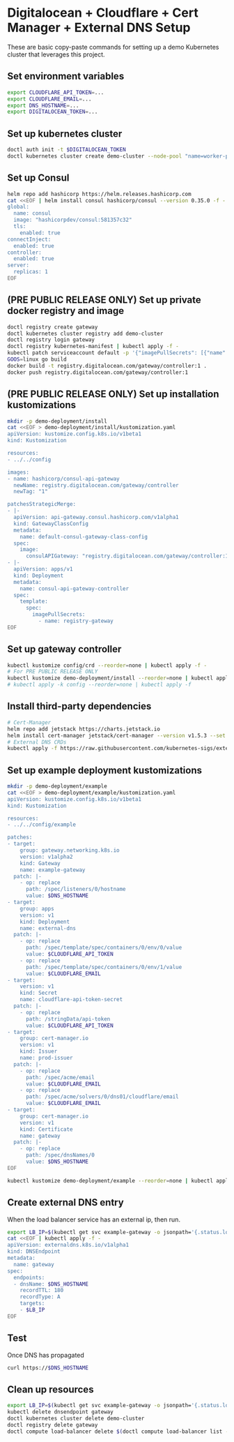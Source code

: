 # Digitalocean + Cloudflare + Cert Manager + External DNS Setup

These are basic copy-paste commands for setting up a demo Kubernetes cluster that leverages
this project.

## Set environment variables

```bash
export CLOUDFLARE_API_TOKEN=...
export CLOUDFLARE_EMAIL=...
export DNS_HOSTNAME=...
export DIGITALOCEAN_TOKEN=...
```

## Set up kubernetes cluster

```bash
doctl auth init -t $DIGITALOCEAN_TOKEN
doctl kubernetes cluster create demo-cluster --node-pool "name=worker-pool;size=s-2vcpu-2gb;count=1"
```

## Set up Consul

```bash
helm repo add hashicorp https://helm.releases.hashicorp.com
cat <<EOF | helm install consul hashicorp/consul --version 0.35.0 -f -
global:
  name: consul
  image: "hashicorpdev/consul:581357c32"
  tls:
    enabled: true
connectInject:
  enabled: true
controller:
  enabled: true
server:
  replicas: 1
EOF
```

## (PRE PUBLIC RELEASE ONLY) Set up private docker registry and image

```bash
doctl registry create gateway
doctl kubernetes cluster registry add demo-cluster
doctl registry login gateway
doctl registry kubernetes-manifest | kubectl apply -f -
kubectl patch serviceaccount default -p '{"imagePullSecrets": [{"name": "registry-gateway"}]}'
GOOS=linux go build
docker build -t registry.digitalocean.com/gateway/controller:1 .
docker push registry.digitalocean.com/gateway/controller:1
```

## (PRE PUBLIC RELEASE ONLY) Set up installation kustomizations

```bash
mkdir -p demo-deployment/install
cat <<EOF > demo-deployment/install/kustomization.yaml 
apiVersion: kustomize.config.k8s.io/v1beta1
kind: Kustomization

resources:
- ../../config

images:
- name: hashicorp/consul-api-gateway
  newName: registry.digitalocean.com/gateway/controller
  newTag: "1"

patchesStrategicMerge:
- |-
  apiVersion: api-gateway.consul.hashicorp.com/v1alpha1
  kind: GatewayClassConfig
  metadata:
    name: default-consul-gateway-class-config
  spec:
    image:
      consulAPIGateway: "registry.digitalocean.com/gateway/controller:1"
- |-
  apiVersion: apps/v1
  kind: Deployment
  metadata:
    name: consul-api-gateway-controller
  spec:
    template:
      spec:
        imagePullSecrets:
          - name: registry-gateway
EOF
```

## Set up gateway controller

```bash
kubectl kustomize config/crd --reorder=none | kubectl apply -f -
# For PRE PUBLIC RELEASE ONLY
kubectl kustomize demo-deployment/install --reorder=none | kubectl apply -f -
# kubectl apply -k config --reorder=none | kubectl apply -f
```

## Install third-party dependencies

```bash
# Cert-Manager
helm repo add jetstack https://charts.jetstack.io
helm install cert-manager jetstack/cert-manager --version v1.5.3 --set installCRDs=true
# External DNS CRDs
kubectl apply -f https://raw.githubusercontent.com/kubernetes-sigs/external-dns/65a69275b1f76fa01b56a708d0514ae49edf30fd/docs/contributing/crd-source/crd-manifest.yaml
```

## Set up example deployment kustomizations

```bash
mkdir -p demo-deployment/example
cat <<EOF > demo-deployment/example/kustomization.yaml 
apiVersion: kustomize.config.k8s.io/v1beta1
kind: Kustomization

resources:
- ../../config/example

patches:
- target:
    group: gateway.networking.k8s.io
    version: v1alpha2
    kind: Gateway
    name: example-gateway
  patch: |-
    - op: replace
      path: /spec/listeners/0/hostname
      value: $DNS_HOSTNAME
- target:
    group: apps
    version: v1
    kind: Deployment
    name: external-dns
  patch: |-
    - op: replace
      path: /spec/template/spec/containers/0/env/0/value
      value: $CLOUDFLARE_API_TOKEN
    - op: replace
      path: /spec/template/spec/containers/0/env/1/value
      value: $CLOUDFLARE_EMAIL
- target:
    version: v1
    kind: Secret
    name: cloudflare-api-token-secret
  patch: |-
    - op: replace
      path: /stringData/api-token
      value: $CLOUDFLARE_API_TOKEN
- target:
    group: cert-manager.io
    version: v1
    kind: Issuer
    name: prod-issuer
  patch: |-
    - op: replace
      path: /spec/acme/email
      value: $CLOUDFLARE_EMAIL
    - op: replace
      path: /spec/acme/solvers/0/dns01/cloudflare/email
      value: $CLOUDFLARE_EMAIL
- target:
    group: cert-manager.io
    version: v1
    kind: Certificate
    name: gateway
  patch: |-
    - op: replace
      path: /spec/dnsNames/0
      value: $DNS_HOSTNAME
EOF

kubectl kustomize demo-deployment/example --reorder=none | kubectl apply -f -
```

## Create external DNS entry

When the load balancer service has an external ip, then run.

```bash
export LB_IP=$(kubectl get svc example-gateway -o jsonpath='{.status.loadBalancer.ingress[0].ip}')
cat <<EOF | kubectl apply -f -
apiVersion: externaldns.k8s.io/v1alpha1
kind: DNSEndpoint
metadata:
  name: gateway
spec:
  endpoints:
  - dnsName: $DNS_HOSTNAME
    recordTTL: 180
    recordType: A
    targets:
    - $LB_IP
EOF
```

## Test

Once DNS has propagated

```bash
curl https://$DNS_HOSTNAME
```

## Clean up resources

```bash
export LB_IP=$(kubectl get svc example-gateway -o jsonpath='{.status.loadBalancer.ingress[0].ip}')
kubectl delete dnsendpoint gateway
doctl kubernetes cluster delete demo-cluster
doctl registry delete gateway
doctl compute load-balancer delete $(doctl compute load-balancer list -o json | jq -r ".[] | select(.ip == \"$LB_IP\") | .id")
```